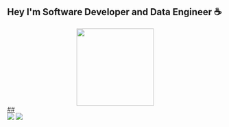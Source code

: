 ## Hey I'm Software Developer and Data Engineer ☕
<div align="center">
  <a href="https://github.com/Liaelis">
  <img height="180em" src="https://github-readme-stats.vercel.app/api/top-langs/?username=Liaelis&layout=compact&langs_count=7&theme=dracula"/>
</div> 
  ##
<div> 
   <a href="https://www.linkedin.com/in/elis-regina-scherer-a7589674" target="_blank"><img src="https://img.shields.io/badge/-LinkedIn-%230077B5?style=for-the-badge&logo=linkedin&logoColor=white" target="_blank"></a> 
  <a href = "mailto:er.elisscherer@gmail.com"><img src="https://img.shields.io/badge/-Gmail-%23333?style=for-the-badge&logo=gmail&logoColor=white" target="_blank"></a>

 

 
</div>


